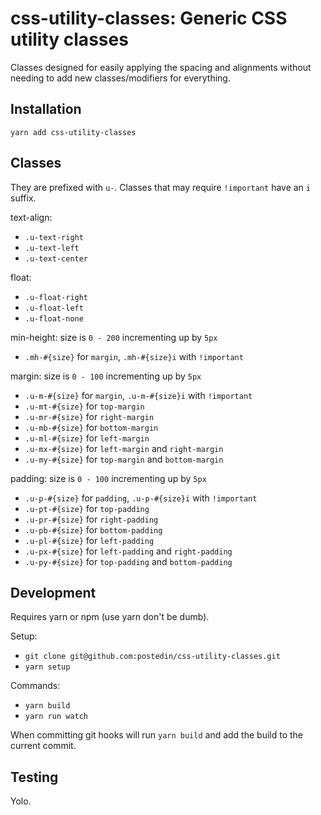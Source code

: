 # css-utility-classes: Generic CSS utility classes

Classes designed for easily applying the spacing and alignments without needing to add new classes/modifiers for everything.

## Installation

`yarn add css-utility-classes`

## Classes

They are prefixed with `u-`. Classes that may require `!important` have an `i` suffix.

text-align: 
- `.u-text-right`
- `.u-text-left`
- `.u-text-center`

float: 
- `.u-float-right`
- `.u-float-left`
- `.u-float-none`

min-height: size is `0 - 200` incrementing up by `5px`
- `.mh-#{size}` for `margin`, `.mh-#{size}i` with `!important`

margin: size is `0 - 100` incrementing up by `5px`
- `.u-m-#{size}` for `margin`, `.u-m-#{size}i` with `!important`
- `.u-mt-#{size}` for `top-margin`
- `.u-mr-#{size}` for `right-margin`
- `.u-mb-#{size}` for `bottom-margin`
- `.u-ml-#{size}` for `left-margin`
- `.u-mx-#{size}` for `left-margin` and `right-margin`
- `.u-my-#{size}` for `top-margin` and `bottom-margin`

padding: size is `0 - 100` incrementing up by `5px`
- `.u-p-#{size}` for `padding`, `.u-p-#{size}i` with `!important`
- `.u-pt-#{size}` for `top-padding`
- `.u-pr-#{size}` for `right-padding`
- `.u-pb-#{size}` for `bottom-padding`
- `.u-pl-#{size}` for `left-padding`
- `.u-px-#{size}` for `left-padding` and `right-padding`
- `.u-py-#{size}` for `top-padding` and `bottom-padding`

## Development

Requires yarn or npm (use yarn don't be dumb).

Setup:
- `git clone git@github.com:postedin/css-utility-classes.git`
- `yarn setup`

Commands:
- `yarn build`
- `yarn run watch`

When committing git hooks will run `yarn build` and add the build to the current commit.

## Testing

Yolo.
